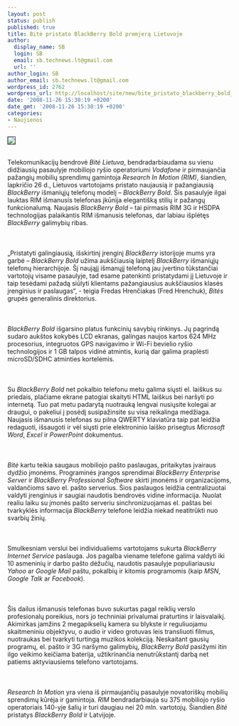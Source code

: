 ```yaml
---
layout: post
status: publish
published: true
title: Bitė pristato BlackBerry Bold premjerą Lietuvoje
author:
  display_name: SB
  login: SB
  email: sb.technews.lt@gmail.com
  url: ''
author_login: SB
author_email: sb.technews.lt@gmail.com
wordpress_id: 2762
wordpress_url: http://localhost/site/new/bite_pristato_blackberry_bold_premjera_lietuvoje/
date: '2008-11-26 15:30:19 +0200'
date_gmt: '2008-11-26 15:30:19 +0200'
categories:
- Naujienos
---
```

<div class="imgright"><img src="http://www.technews.lt/upl/Failai/BlackBerry%20Gold.jpg" border="1"></div>
<p><br>Telekomunikacijų bendrovė <i>Bitė Lietuva</i>, bendradarbiaudama su vienu didžiausių pasaulyje mobiliojo ryšio operatoriumi <i>Vodafone</i> ir pirmaujančia pažangių mobilių sprendimų gamintoja <i>Research In Motion (RIM)</i>, šiandien, lapkričio 26 d., Lietuvos vartotojams pristato naujausią ir pažangiausią <i>BlackBerry</i> išmaniųjų telefonų modelį – <i>BlackBerry Bold</i>. Šis pasaulyje ilgai lauktas RIM išmanusis telefonas įkūnija elegantišką stilių ir pažangų funkcionalumą. Naujasis <i>BlackBerry Bold</i> – tai pirmasis RIM 3G ir HSDPA technologijas palaikantis RIM išmanusis telefonas, dar labiau išplėtęs <i>BlackBerry</i> galimybių ribas.<br />
<br><br />
<br>„Pristatyti galingiausią, išskirtinį įrenginį <i>BlackBerry</i> istorijoje mums yra garbė – <i>BlackBerry Bold</i> užima aukščiausią laiptelį <i>BlackBerry</i> išmaniųjų telefonų hierarchijoje. Šį naująjį išmanųjį telefoną jau įvertino tūkstančiai vartotojų visame pasaulyje, tad esame patenkinti pristatydami jį Lietuvoje ir taip tesėdami pažadą siūlyti klientams pažangiausius aukščiausios klasės įrenginius ir paslaugas“, - teigia Fredas Hrenčiakas (Fred Hrenchuk), <i>Bitės</i> grupės generalinis direktorius.<br />
<br><br />
<br><i>BlackBerry Bold</i> išgarsino platus funkcinių savybių rinkinys. Jų pagrindą sudaro aukštos kokybės LCD ekranas, galingas naujos kartos 624 MHz procesorius, integruotos GPS navigavimo ir Wi-Fi bevielio ryšio technologijos ir 1 GB talpos vidinė atmintis, kurią dar galima praplėsti microSD/SDHC atminties kortelėmis.<br />
<br><br />
<br>Su <i>BlackBerry Bold</i> net pokalbio telefonu metu galima siųsti el. laiškus su priedais, plačiame ekrane patogiai skaityti HTML laiškus bei naršyti po internetą. Tuo pat metu padarytą nuotrauką lengvai nusiųsite kolegai ar draugui, o pakeliui į posėdį susipažinsite su visa reikalinga medžiaga. Naujasis išmanusis telefonas su pilna QWERTY klaviatūra taip pat leidžia redaguoti, išsaugoti ir vėl siųsti prie elektroninio laiško prisegtus <i>Microsoft Word</i>, <i>Excel</i> ir <i>PowerPoint</i> dokumentus.<br />
<br><br />
<br><i>Bitė</i> kartu teikia saugaus mobiliojo pašto paslaugas, pritaikytas įvairaus dydžio įmonėms. Programinės įrangos sprendimai <i>BlackBerry Enterprise Server</i> ir <i>BlackBerry Professional Software</i> skirti įmonėms ir organizacijoms, valdančioms savo el. pašto serverius. Šios paslaugos leidžia centralizuotai valdyti įrenginius ir saugiai naudotis bendrovės vidine informacija. Nuolat realiu laiku su įmonės pašto serveriu sinchronizuojamas el. paštas bei tvarkyklės informacija <i>BlackBerry</i> telefone leidžia niekad neatitrūkti nuo svarbių žinių.<br />
<br><br />
<br>Smulkesniam verslui bei individualiems vartotojams sukurta <i>BlackBerry Internet Service</i> paslauga. Jos pagalba viename telefone galima valdyti iki 10 asmeninių ir darbo pašto dėžučių, naudotis pasaulyje populiariausiu <i>Yahoo</i> ar <i>Google Mail</i> paštu, pokalbių ir kitomis programomis (kaip <i>MSN</i>, <i>Google Talk</i> ar <i>Facebook</i>).<br />
<br><br />
<br>Šis dailus išmanusis telefonas buvo sukurtas pagal reiklių verslo profesionalų poreikius, nors jo techniniai privalumai praturtins ir laisvalaikį. Akimirkas įamžins 2 megapikselių kamera su blykste ir reguliuojamu skaitmeniniu objektyvu, o audio ir video grotuvas leis transliuoti filmus, nuotraukas bei tvarkyti turtingą muzikos kolekciją. Neskaitant gausių programų, el. pašto ir 3G naršymo galimybių, <i>BlackBerry Bold</i> pasižymi itin ilgo veikimo keičiama baterija, užtikrinančia nenutrūkstantį darbą net patiems aktyviausiems telefono vartotojams.<br />
<br><br />
<br><i>Research In Motion</i> yra viena iš pirmaujančių pasaulyje novatoriškų mobilių sprendimų kūrėja ir gamintoja. <i>RIM</i> bendradarbiauja su 375 mobiliojo ryšio operatoriais 140-yje šalių ir turi daugiau nei 20 mln. vartotojų. Šiandien <i>Bitė</i> pristatys <i>BlackBerry Bold</i> ir Latvijoje.<br />
<br><br />
<br><br />
<br></p>
